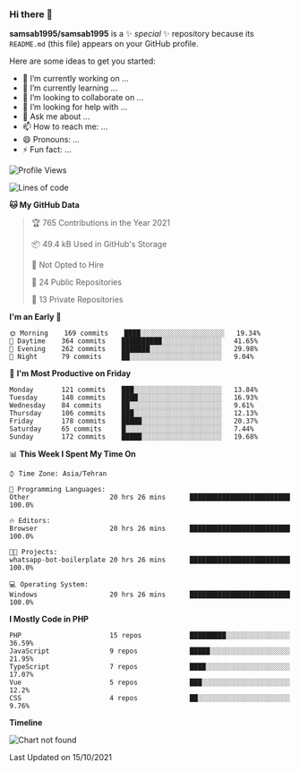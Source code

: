 ### Hi there 👋

**samsab1995/samsab1995** is a ✨ _special_ ✨ repository because its `README.md` (this file) appears on your GitHub profile.

Here are some ideas to get you started:

- 🔭 I’m currently working on ...
- 🌱 I’m currently learning ...
- 👯 I’m looking to collaborate on ...
- 🤔 I’m looking for help with ...
- 💬 Ask me about ...
- 📫 How to reach me: ...
- 😄 Pronouns: ...
- ⚡ Fun fact: ...

<!--START_SECTION:waka-->
![Profile Views](http://img.shields.io/badge/Profile%20Views-0-blue)

![Lines of code](https://img.shields.io/badge/From%20Hello%20World%20I%27ve%20Written-851010%20lines%20of%20code-blue)

**🐱 My GitHub Data** 

> 🏆 765 Contributions in the Year 2021
 > 
> 📦 49.4 kB Used in GitHub's Storage 
 > 
> 🚫 Not Opted to Hire
 > 
> 📜 24 Public Repositories 
 > 
> 🔑 13 Private Repositories  
 > 
**I'm an Early 🐤** 

```text
🌞 Morning    169 commits    ████░░░░░░░░░░░░░░░░░░░░░   19.34% 
🌆 Daytime    364 commits    ██████████░░░░░░░░░░░░░░░   41.65% 
🌃 Evening    262 commits    ███████░░░░░░░░░░░░░░░░░░   29.98% 
🌙 Night      79 commits     ██░░░░░░░░░░░░░░░░░░░░░░░   9.04%

```
📅 **I'm Most Productive on Friday** 

```text
Monday       121 commits    ███░░░░░░░░░░░░░░░░░░░░░░   13.84% 
Tuesday      148 commits    ████░░░░░░░░░░░░░░░░░░░░░   16.93% 
Wednesday    84 commits     ██░░░░░░░░░░░░░░░░░░░░░░░   9.61% 
Thursday     106 commits    ███░░░░░░░░░░░░░░░░░░░░░░   12.13% 
Friday       178 commits    █████░░░░░░░░░░░░░░░░░░░░   20.37% 
Saturday     65 commits     █░░░░░░░░░░░░░░░░░░░░░░░░   7.44% 
Sunday       172 commits    █████░░░░░░░░░░░░░░░░░░░░   19.68%

```


📊 **This Week I Spent My Time On** 

```text
⌚︎ Time Zone: Asia/Tehran

💬 Programming Languages: 
Other                    20 hrs 26 mins      █████████████████████████   100.0%

🔥 Editors: 
Browser                  20 hrs 26 mins      █████████████████████████   100.0%

🐱‍💻 Projects: 
whatsapp-bot-boilerplate 20 hrs 26 mins      █████████████████████████   100.0%

💻 Operating System: 
Windows                  20 hrs 26 mins      █████████████████████████   100.0%

```

**I Mostly Code in PHP** 

```text
PHP                      15 repos            █████████░░░░░░░░░░░░░░░░   36.59% 
JavaScript               9 repos             █████░░░░░░░░░░░░░░░░░░░░   21.95% 
TypeScript               7 repos             ████░░░░░░░░░░░░░░░░░░░░░   17.07% 
Vue                      5 repos             ███░░░░░░░░░░░░░░░░░░░░░░   12.2% 
CSS                      4 repos             ██░░░░░░░░░░░░░░░░░░░░░░░   9.76%

```


**Timeline**

![Chart not found](https://raw.githubusercontent.com/samsab1995/samsab1995/main/charts/bar_graph.png) 


 Last Updated on 15/10/2021
<!--END_SECTION:waka-->
